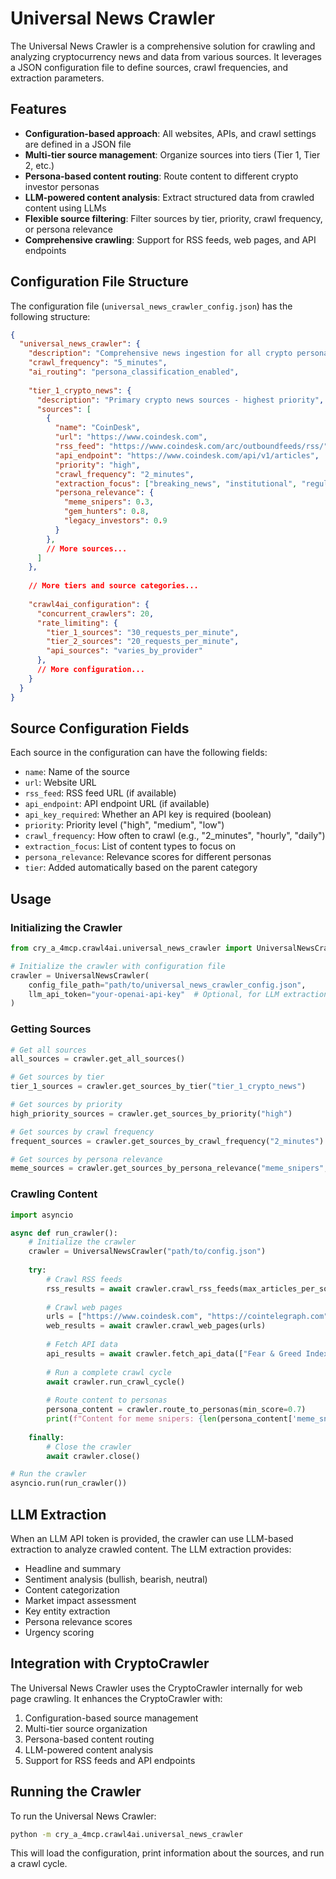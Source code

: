 # Universal News Crawler

The Universal News Crawler is a comprehensive solution for crawling and analyzing cryptocurrency news and data from various sources. It leverages a JSON configuration file to define sources, crawl frequencies, and extraction parameters.

## Features

- **Configuration-based approach**: All websites, APIs, and crawl settings are defined in a JSON file
- **Multi-tier source management**: Organize sources into tiers (Tier 1, Tier 2, etc.)
- **Persona-based content routing**: Route content to different crypto investor personas
- **LLM-powered content analysis**: Extract structured data from crawled content using LLMs
- **Flexible source filtering**: Filter sources by tier, priority, crawl frequency, or persona relevance
- **Comprehensive crawling**: Support for RSS feeds, web pages, and API endpoints

## Configuration File Structure

The configuration file (`universal_news_crawler_config.json`) has the following structure:

```json
{
  "universal_news_crawler": {
    "description": "Comprehensive news ingestion for all crypto personas",
    "crawl_frequency": "5_minutes",
    "ai_routing": "persona_classification_enabled",
    
    "tier_1_crypto_news": {
      "description": "Primary crypto news sources - highest priority",
      "sources": [
        {
          "name": "CoinDesk",
          "url": "https://www.coindesk.com",
          "rss_feed": "https://www.coindesk.com/arc/outboundfeeds/rss/",
          "api_endpoint": "https://www.coindesk.com/api/v1/articles",
          "priority": "high",
          "crawl_frequency": "2_minutes",
          "extraction_focus": ["breaking_news", "institutional", "regulatory"],
          "persona_relevance": {
            "meme_snipers": 0.3,
            "gem_hunters": 0.8,
            "legacy_investors": 0.9
          }
        },
        // More sources...
      ]
    },
    
    // More tiers and source categories...
    
    "crawl4ai_configuration": {
      "concurrent_crawlers": 20,
      "rate_limiting": {
        "tier_1_sources": "30_requests_per_minute",
        "tier_2_sources": "20_requests_per_minute", 
        "api_sources": "varies_by_provider"
      },
      // More configuration...
    }
  }
}
```

## Source Configuration Fields

Each source in the configuration can have the following fields:

- `name`: Name of the source
- `url`: Website URL
- `rss_feed`: RSS feed URL (if available)
- `api_endpoint`: API endpoint URL (if available)
- `api_key_required`: Whether an API key is required (boolean)
- `priority`: Priority level ("high", "medium", "low")
- `crawl_frequency`: How often to crawl (e.g., "2_minutes", "hourly", "daily")
- `extraction_focus`: List of content types to focus on
- `persona_relevance`: Relevance scores for different personas
- `tier`: Added automatically based on the parent category

## Usage

### Initializing the Crawler

```python
from cry_a_4mcp.crawl4ai.universal_news_crawler import UniversalNewsCrawler

# Initialize the crawler with configuration file
crawler = UniversalNewsCrawler(
    config_file_path="path/to/universal_news_crawler_config.json",
    llm_api_token="your-openai-api-key"  # Optional, for LLM extraction
)
```

### Getting Sources

```python
# Get all sources
all_sources = crawler.get_all_sources()

# Get sources by tier
tier_1_sources = crawler.get_sources_by_tier("tier_1_crypto_news")

# Get sources by priority
high_priority_sources = crawler.get_sources_by_priority("high")

# Get sources by crawl frequency
frequent_sources = crawler.get_sources_by_crawl_frequency("2_minutes")

# Get sources by persona relevance
meme_sources = crawler.get_sources_by_persona_relevance("meme_snipers", min_score=0.7)
```

### Crawling Content

```python
import asyncio

async def run_crawler():
    # Initialize the crawler
    crawler = UniversalNewsCrawler("path/to/config.json")
    
    try:
        # Crawl RSS feeds
        rss_results = await crawler.crawl_rss_feeds(max_articles_per_source=10)
        
        # Crawl web pages
        urls = ["https://www.coindesk.com", "https://cointelegraph.com"]
        web_results = await crawler.crawl_web_pages(urls)
        
        # Fetch API data
        api_results = await crawler.fetch_api_data(["Fear & Greed Index"])
        
        # Run a complete crawl cycle
        await crawler.run_crawl_cycle()
        
        # Route content to personas
        persona_content = crawler.route_to_personas(min_score=0.7)
        print(f"Content for meme snipers: {len(persona_content['meme_snipers'])}")
    
    finally:
        # Close the crawler
        await crawler.close()

# Run the crawler
asyncio.run(run_crawler())
```

## LLM Extraction

When an LLM API token is provided, the crawler can use LLM-based extraction to analyze crawled content. The LLM extraction provides:

- Headline and summary
- Sentiment analysis (bullish, bearish, neutral)
- Content categorization
- Market impact assessment
- Key entity extraction
- Persona relevance scores
- Urgency scoring

## Integration with CryptoCrawler

The Universal News Crawler uses the CryptoCrawler internally for web page crawling. It enhances the CryptoCrawler with:

1. Configuration-based source management
2. Multi-tier source organization
3. Persona-based content routing
4. LLM-powered content analysis
5. Support for RSS feeds and API endpoints

## Running the Crawler

To run the Universal News Crawler:

```bash
python -m cry_a_4mcp.crawl4ai.universal_news_crawler
```

This will load the configuration, print information about the sources, and run a crawl cycle.
